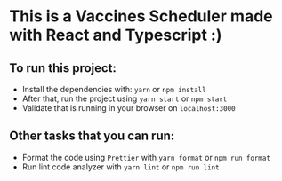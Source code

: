 # This is a Vaccines Scheduler made with React and Typescript :)


## To run this project: 

- Install the dependencies with: `yarn` or `npm install`
- After that, run the project using `yarn start` or `npm start`
- Validate that is running in your browser on `localhost:3000`

## Other tasks that you can run:

- Format the code using `Prettier` with `yarn format` or `npm run format`
- Run lint code analyzer with `yarn lint` or `npm run lint`
